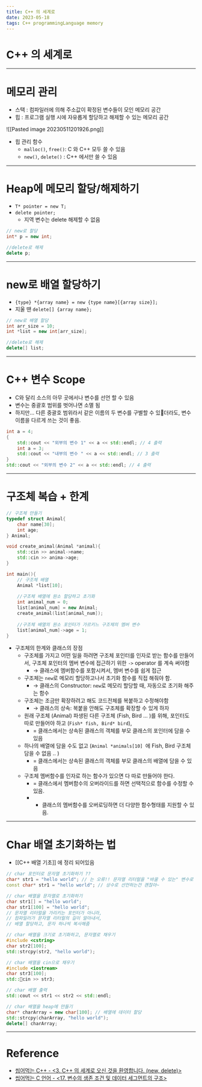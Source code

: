 ```yaml
---
title: C++ 의 세계로
date: 2023-05-18
tags: C++ programmingLanguage memory
---
```


# C++ 의 세계로

---

# 메모리 관리

- 스택 : 컴파일러에 의해 주소값이 확정된 변수들이 모인 메모리 공간
- 힙 : 프로그램 실행 시에 자유롭게 할당하고 해제할 수 있는 메모리 공간

![[Pasted image 20230511201926.png]]

- 힙 관리 함수
	- `malloc()`, `free()`: C 와 C++ 모두 쓸 수 있음
	- `new()`, `delete()` : C++ 에서만 쓸 수 있음

---

# Heap에 메모리 할당/해제하기

- `T* pointer = new T;` 
- `delete pointer;`
	- 지역 변수는 delete 해제할 수 없음

```cpp
// new로 할당
int* p = new int;

//delete로 해제
delete p;
```

---

# new로 배열 할당하기

- `{type} *{array name} = new {type name}[{array size}];`
- 지울 땐 `delete[] {array name};`

```cpp
// new로 배열 할당
int arr_size = 10;
int *list = new int[arr_size];

//delete로 해제
delete[] list;
```

---

# C++ 변수 Scope

- C와 달리 소스의 아무 곳에서나 변수를 선언 할 수 있음
- 변수는 중괄호 범위를 벗어나면 소멸 됨
- 하지만... 다른 중괄호 범위라서 같은 이름의 두 변수를 구별할 수 있더라도, 변수이름을 다르게 쓰는 것이 좋음.

```cpp
int a = 4; 
{
	std::cout << "외부의 변수 1" << a << std::endl; // 4 출력
	int a = 3;
	std::cout << "내부의 변수 " << a << std::endl; // 3 출력
} 
std::cout << "외부의 변수 2" << a << std::endl; // 4 출력
```

---

# 구조체 복습 + 한계

```cpp
// 구조체 만들기
typedef struct Animal{
	char name[30];
	int age;
} Animal;

void create_animal(Animal *animal){
	std::cin >> animal->name;
	std::cin >> anima->age;
}

int main(){
	// 구조체 배열
	Animal *list[10];
	
	//구조체 배열에 원소 할당하고 초기화
	int animal_num = 0;
	list[animal_num] = new Animal; 
	create_animal(list[animal_num]);
	
	//구조체 배열의 원소 포인터가 가르키느 구조체의 멤버 변수
	list[animal_num]->age = 1;  
}
```

- 구조체의 한계와 클래스의 장점
	- 구조체를 가지고 어떤 일을 하려면 구조체 포인터를 인자로 받는 함수를 만들어서, 구조체 포인터의 멤버 변수에 접근하기 위한 `->` operator 를 계속 써야함
		- $\rightarrow$ 클래스에 멤버함수를 포함시켜서, 멤버 변수를 쉽게 접근
	- 구조체는 `new`로 메모리 할당하고나서 초기화 함수를 직접 해줘야 함.
		- $\rightarrow$  클래스의 Constructor: `new`로 메모리 할당할 때, 자동으로 초기화 해주는 함수
	- 구조체는 조금만 확장하려고 해도 코드전체를 복붙하고 수정해야함
		- $\rightarrow$ 클래스의 상속: 복붙을 안해도 구조체를 확장할 수 있게 하자
	- 원래 구조체 (Animal) 파생된 다른 구조체 (Fish, Bird ... )를 위해, 포인터도 따로 만들어야 하고 (`Fish* fish, Bird* bird`), 
		- = 클래스에서는 상속된 클래스의 객체를 부모 클래스의 포인터에 담을 수 있음
	- 하나의 배열에 담을 수도 없고 (`Animal *animals[10] `에 Fish, Bird 구조체 담을 수 없음 .. )
		- = 클래스에서는 상속된 클래스의 객체를 부모 클래스의 배열에 담을 수 있음
	- 구조체 멤버함수를 인자로 하는 함수가 있으면 다 따로 만들어야 한다.
		- = 클래스에서 멤버함수의 오버라이드를 하면 선택적으로 함수를 수정할 수 있음.
		- + 클래스의 멤버함수를 오버로딩하면 더 다양한 함수형태를 지원할 수 있음.

---

# Char 배열 초기화하는 법

- [[C++ 배열 기초]] 에 정리 되어있음

```cpp
// char 포인터로 문자열 초기화하기 ??
char* str1 = "hello world"; // 는 오류!! 문자열 리터럴을 "바꿀 수 있는" 변수로 선언하면 안됨
const char* str1 = "hello world"; // 상수로 선언하는건 괜찮아~

// char 배열을 문자열로 초기화하기
char str1[] = "hello world"; 
char str1[100] = "hello world"; 
// 문자열 리터럴을 가리키는 포인터가 아니라, 
// 컴파일러가 문자열 리터럴의 길이 알아내서, 
// 배열 할당하고, 문자 하나씩 복사해줌

// char 배열을 크기로 초기화하고, 문자열로 채우기
#include <cstring>
char str2[100];
std::strcpy(str2, "hello world");

// char 배열을 cin으로 채우기
#include <iostream>
char str3[100];
std::cin >> str3; 

// char 배열 출력
std::cout << str1 << str2 << std::endl;

// char 배열을 heap에 만들기
char* charArray = new char[100]; // 배열에 데이터 할당
std::strcpy(charArray, "hello world");
delete[] charArray;

```

---

# Reference

- [씹어먹는 C++ - <3. C++ 의 세계로 오신 것을 환영합니다. (new, delete)>](https://modoocode.com/169)
- [씹어먹는 C 언어 - <17. 변수의 생존 조건 및 데이터 세그먼트의 구조>](https://modoocode.com/83)
